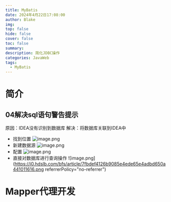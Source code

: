 ```yaml
---
title: MyBatis
date: 2024年4月22日17:08:00
author: Blake
img: 
top: false
hide: false
cover: false
toc: false
summary: 
description: 简化JDBC操作
categories: JavaWeb
tags:
  - MyBatis
---
```

# 简介

## 04解决sql语句警告提示
原因：IDEA没有识别到数据库
解决：将数据库关联到IDEA中
- 找到位置
![image.png](https://i0.hdslb.com/bfs/article/7e705596c3e63c99c612d8366a8ee0f3441011616.png)
- 新建数据源
![image.png](https://i0.hdslb.com/bfs/article/65ab43b0d1ce3e6e1646e51847b871fb441011616.png)
- 配置
![image.png](https://i0.hdslb.com/bfs/article/01629a1ee248cdffeb8750e33e14373a441011616.png)
- 直接对数据库进行查询操作
![image.png](https://i0.hdslb.com/bfs/article/7fbdef4126b9085e4ede65e4adbd650a441011616.png referrerPolicy="no-referrer")

# Mapper代理开发
